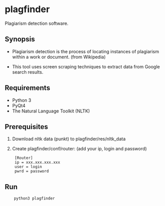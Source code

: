 plagfinder
==========

Plagiarism detection software.

Synopsis
--------

* Plagiarism detection is the process of locating instances of plagiarism within a work or document. (from Wikipedia)

* This tool uses screen scraping techniques to extract data from Google search results.

Requirements
------------

* Python 3
* PyQt4
* The Natural Language Toolkit (NLTK)

Prerequisites
-------------

1. Download nltk data (punkt) to plagfinder/res/nltk_data
2. Create plagfinder/conf/router: (add your ip, login and password)

		[Router]
		ip = xxx.xxx.xxx.xxx
		user = login
		pwrd = password

Run
---

		python3 plagfinder
